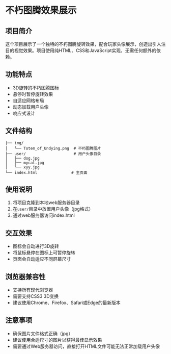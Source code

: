 # 不朽图腾效果展示

## 项目简介
这个项目展示了一个独特的不朽图腾旋转效果，配合玩家头像展示，创造出引人注目的视觉效果。项目使用纯HTML、CSS和JavaScript实现，无需任何额外的依赖。

## 功能特点
- 3D旋转的不朽图腾图标
- 悬停时暂停旋转效果
- 自适应网格布局
- 动态加载用户头像
- 响应式设计


## 文件结构
```
├── img/
│   └── Totem_of_Undying.png  # 不朽图腾图片
├── user/                     # 用户头像目录
│   ├── dog.jpg
│   ├── mycat.jpg
│   └── xyy.jpg
└── index.html               # 主页面
```

## 使用说明

1. 将项目克隆到本地web服务器目录
2. 在`user/`目录中放置用户头像（jpg格式）
3. 通过web服务器访问index.html

## 交互效果
- 图标会自动进行3D旋转
- 将鼠标悬停在图标上可暂停旋转
- 页面会自动适应不同屏幕尺寸

## 浏览器兼容性
- 支持所有现代浏览器
- 需要支持CSS3 3D变换
- 建议使用Chrome、Firefox、Safari或Edge的最新版本

## 注意事项
- 确保图片文件格式正确（jpg）
- 建议使用合适尺寸的图片以获得最佳显示效果
- 需要通过Web服务器访问，直接打开HTML文件可能无法正常加载用户头像
